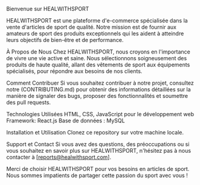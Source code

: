 Bienvenue sur HEALWITHSPORT

HEALWITHSPORT est une plateforme d'e-commerce spécialisée dans la vente d'articles de sport de qualité. Notre mission est de fournir aux amateurs de sport des produits exceptionnels qui les aident à atteindre leurs objectifs de bien-être et de performance.

À Propos de Nous
Chez HEALWITHSPORT, nous croyons en l'importance de vivre une vie active et saine. Nous sélectionnons soigneusement des produits de haute qualité, allant des vêtements de sport aux équipements spécialisés, pour répondre aux besoins de nos clients.

Comment Contribuer
Si vous souhaitez contribuer à notre projet, consultez notre (CONTRIBUTING.md) pour obtenir des informations détaillées sur la manière de signaler des bugs, proposer des fonctionnalités et soumettre des pull requests.

Technologies Utilisées
HTML, CSS, JavaScript pour le développement web
Framework: React.js
Base de données : MySQL

Installation et Utilisation
Clonez ce repository sur votre machine locale.

Support et Contact
Si vous avez des questions, des préoccupations ou si vous souhaitez en savoir plus sur HEALWITHSPORT, n'hésitez pas à nous contacter à [reports@healwithsport.com].

Merci de choisir HEALWITHSPORT pour vos besoins en articles de sport. Nous sommes impatients de partager cette passion du sport avec vous !
